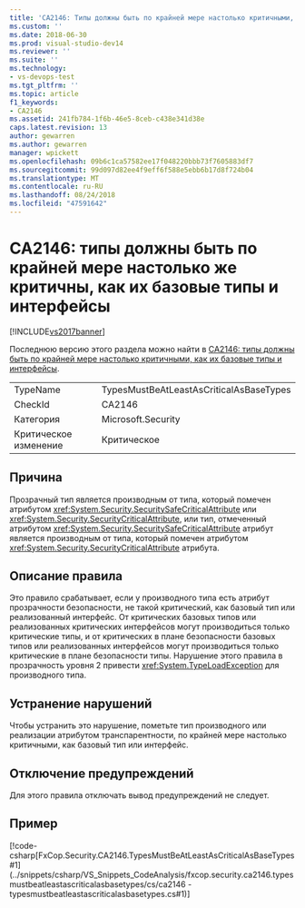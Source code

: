 ```yaml
---
title: 'CA2146: Типы должны быть по крайней мере настолько критичными, как их базовые типы и интерфейсы | Документация Майкрософт'
ms.custom: ''
ms.date: 2018-06-30
ms.prod: visual-studio-dev14
ms.reviewer: ''
ms.suite: ''
ms.technology:
- vs-devops-test
ms.tgt_pltfrm: ''
ms.topic: article
f1_keywords:
- CA2146
ms.assetid: 241fb784-1f6b-46e5-8ceb-c438e341d38e
caps.latest.revision: 13
author: gewarren
ms.author: gewarren
manager: wpickett
ms.openlocfilehash: 09b6c1ca57582ee17f048220bbb73f7605883df7
ms.sourcegitcommit: 99d097d82ee4f9eff6f588e5ebb6b17d8f724b04
ms.translationtype: MT
ms.contentlocale: ru-RU
ms.lasthandoff: 08/24/2018
ms.locfileid: "47591642"
---
```

# <a name="ca2146-types-must-be-at-least-as-critical-as-their-base-types-and-interfaces"></a>CA2146: типы должны быть по крайней мере настолько же критичны, как их базовые типы и интерфейсы
[!INCLUDE[vs2017banner](../includes/vs2017banner.md)]

Последнюю версию этого раздела можно найти в [CA2146: типы должны быть по крайней мере настолько критичными, как их базовые типы и интерфейсы](https://docs.microsoft.com/visualstudio/code-quality/ca2146-types-must-be-at-least-as-critical-as-their-base-types-and-interfaces).

|||
|-|-|
|TypeName|TypesMustBeAtLeastAsCriticalAsBaseTypes|
|CheckId|CA2146|
|Категория|Microsoft.Security|
|Критическое изменение|Критическое|

## <a name="cause"></a>Причина
 Прозрачный тип является производным от типа, который помечен атрибутом <xref:System.Security.SecuritySafeCriticalAttribute> или <xref:System.Security.SecurityCriticalAttribute>, или тип, отмеченный атрибутом <xref:System.Security.SecuritySafeCriticalAttribute> атрибут является производным от типа, который помечен атрибутом <xref:System.Security.SecurityCriticalAttribute> атрибута.

## <a name="rule-description"></a>Описание правила
 Это правило срабатывает, если у производного типа есть атрибут прозрачности безопасности, не такой критический, как базовый тип или реализованный интерфейс. От критических базовых типов или реализованных критических интерфейсов могут производиться только критические типы, и от критических в плане безопасности базовых типов или реализованных интерфейсов могут производиться только критические в плане безопасности типы. Нарушение этого правила в прозрачность уровня 2 привести <xref:System.TypeLoadException> для производного типа.

## <a name="how-to-fix-violations"></a>Устранение нарушений
 Чтобы устранить это нарушение, пометьте тип производного или реализации атрибутом транспарентности, по крайней мере настолько критичными, как базовый тип или интерфейс.

## <a name="when-to-suppress-warnings"></a>Отключение предупреждений
 Для этого правила отключать вывод предупреждений не следует.

## <a name="example"></a>Пример
 [!code-csharp[FxCop.Security.CA2146.TypesMustBeAtLeastAsCriticalAsBaseTypes#1](../snippets/csharp/VS_Snippets_CodeAnalysis/fxcop.security.ca2146.typesmustbeatleastascriticalasbasetypes/cs/ca2146 - typesmustbeatleastascriticalasbasetypes.cs#1)]




